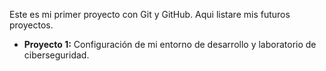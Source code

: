 Este es mi primer proyecto con Git y GitHub.
Aqui listare mis futuros proyectos.

- **Proyecto 1:** Configuración de mi entorno de desarrollo y laboratorio de ciberseguridad.